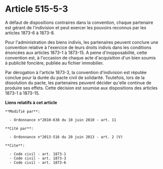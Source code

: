# Article 515-5-3

A défaut de dispositions contraires dans la convention, chaque partenaire est gérant de l'indivision et peut exercer les
pouvoirs reconnus par les articles 1873-6 à 1873-8. 

Pour l'administration des biens indivis, les partenaires peuvent conclure une convention relative à l'exercice de leurs
droits indivis dans les conditions énoncées aux articles 1873-1 à 1873-15. A peine d'inopposabilité, cette convention est, à
l'occasion de chaque acte d'acquisition d'un bien soumis à publicité foncière, publiée au fichier immobilier. 

Par dérogation à l'article 1873-3, la convention d'indivision est réputée conclue pour la durée du pacte civil de solidarité.
Toutefois, lors de la dissolution du pacte, les partenaires peuvent décider qu'elle continue de produire ses effets. Cette
décision est soumise aux dispositions des articles 1873-1 à 1873-15.

**Liens relatifs à cet article**

	**Modifié par**:

	  - Ordonnance n°2010-638 du 10 juin 2010 - art. 11

	**Cité par**:

	  - Ordonnance n°2013-516 du 20 juin 2013 - art. 2 (V)

	**Cite**:

	  - Code civil - art. 1873-1
	  - Code civil - art. 1873-3
	  - Code civil - art. 1873-6

